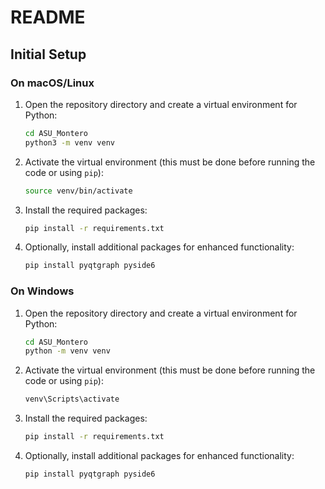 # README 

## Initial Setup

### On macOS/Linux

1. Open the repository directory and create a virtual environment for Python:
    ```bash
    cd ASU_Montero
    python3 -m venv venv
    ```

2. Activate the virtual environment (this must be done before running the code or using `pip`):
    ```bash
    source venv/bin/activate
    ```

3. Install the required packages:
    ```bash
    pip install -r requirements.txt
    ```

4. Optionally, install additional packages for enhanced functionality:
    ```bash
    pip install pyqtgraph pyside6
    ```

### On Windows

1. Open the repository directory and create a virtual environment for Python:
    ```cmd
    cd ASU_Montero
    python -m venv venv
    ```

2. Activate the virtual environment (this must be done before running the code or using `pip`):
    ```cmd
    venv\Scripts\activate
    ```

3. Install the required packages:
    ```cmd
    pip install -r requirements.txt
    ```

4. Optionally, install additional packages for enhanced functionality:
    ```cmd
    pip install pyqtgraph pyside6
    ```

